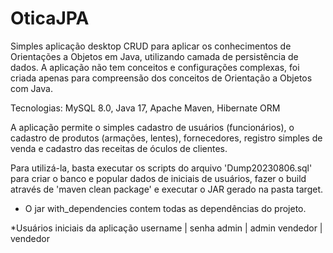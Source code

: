 # OticaJPA

Simples aplicação desktop CRUD para aplicar os conhecimentos de Orientações a Objetos em Java, utilizando camada de persistência de dados. A aplicação não tem conceitos e configurações complexas, foi criada apenas para compreensão dos conceitos de Orientação a Objetos com Java.
 
Tecnologias: MySQL 8.0, Java 17, Apache Maven, Hibernate ORM

A aplicação permite o simples cadastro de usuários (funcionários), o cadastro de produtos (armações, lentes), fornecedores, registro simples de venda e cadastro das receitas de óculos de clientes.

Para utilizá-la, basta executar os scripts do arquivo 'Dump20230806.sql' para criar o banco e popular dados de iniciais de usuários, fazer o build através de 'maven clean package' e executar o JAR gerado na pasta target.
* O jar with_dependencies contem todas as dependências do projeto. 

*Usuários iniciais da aplicação
username | senha 
admin    | admin
vendedor | vendedor
